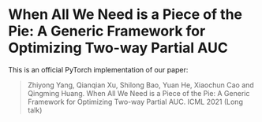 # When All We Need is a Piece of the Pie: A Generic Framework for Optimizing Two-way Partial AUC
This is an official PyTorch implementation of our paper:
>  Zhiyong Yang, Qianqian Xu, Shilong Bao, Yuan He, Xiaochun Cao and Qingming Huang. When All We Need is a Piece of the Pie: A Generic Framework for Optimizing Two-way Partial AUC. ICML 2021 (Long talk)



